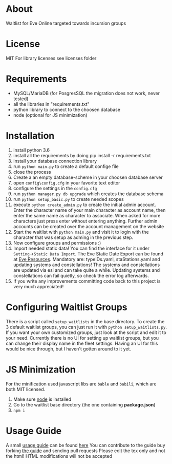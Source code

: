 # About
Waitlist for Eve Online targeted towards incursion groups

# License
MIT
For library licenses see licenses folder

# Requirements
* MySQL/MariaDB (for PosgresSQL the migration does not work, never tested)
* all the libraries in "requirements.txt"
* python library to connect to the choosen database
* node (optional for JS minimization)


# Installation
1. install python 3.6
2. install all the requirements by doing pip install -r requirements.txt
3. install your database connection library
4. run `python main.py` to create a default confige file
5. close the process
6. Create a an empty database-scheme in your choosen database server
7. open `config\config.cfg` in your favorite text editor
8. configure the settings in the `config.cfg`
9. run `python manager.py db upgrade` which creates the database schema
10. run `python setup_basic.py` to create needed scopes
11. execute `python create_admin.py` to create the initial admin account.
Enter the character name of your main character as account name, then enter the same name as character to associate.
When asked for more characters just press enter without entering anything.
Further admin accounts can be created over the account management on the website
12. Start the waitlist with `python main.py` and visit it to login with the character that was setup as adming in the previous step.
13. Now configure groups and permissions :)
14. Import needed static data! You can find the interface for it under `Setting`->`Static Data Import`.
The Eve Static Date Export can be found at [Eve Resources](https://developers.eveonline.com/resource/resources).
Mandatory are: typeIDs.yaml, staStations.yaml and updating systems and constellations!
The systems and constellations are updated via esi and can take quite a while.
Updating systems and constellations can fail quietly, so check the error log afterwards.
14. If you write any improvements committing code back to this project is very much appreciated!

# Configuring Waitlist Groups
There is a script called `setup_waitlists` in the base directory.
To create the 3 default waitlist groups, you can just run it with `python setup_waitlists.py`.
If you want your own customized groups, just look at the script and edit it to your need.
Currently there is no UI for setting up waitlist groups, but you can change their display name in the fleet settings.
Having an UI for this would be nice through, but I haven't gotten around to it yet.

# JS Minimization
For the minification used javascript libs are `bable` and `babili`, which are both MIT licensed.
1. Make sure [node](https://nodejs.org) is installed
2. Go to the waitlist base directory (the one containing **package.json**)
3. ```npm i```

# Usage Guide
A small [usage guide](https://speedprog.github.io/eve-inc-waitlist-docs/) can be found [here](https://speedprog.github.io/eve-inc-waitlist-docs/)
You can contribute to the guide buy forking [the guide](https://github.com/SpeedProg/eve-inc-waitlist-docs) and sending pull requests
Please edit the tex only and not the html! HTML modifications will not be accepted
